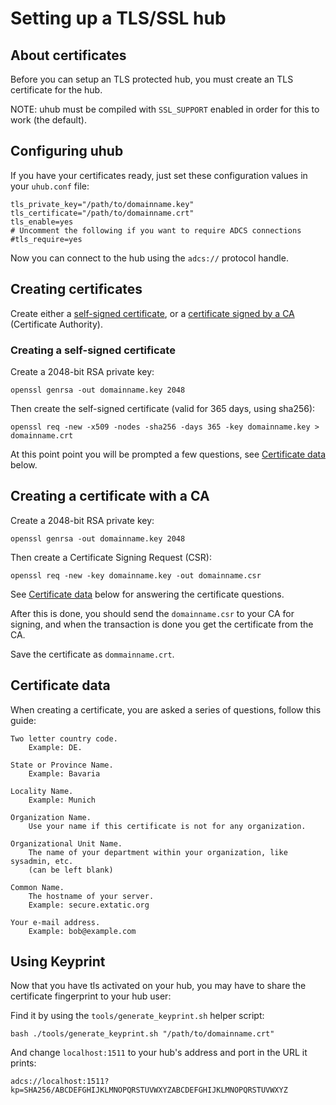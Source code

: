 # Setting up a TLS/SSL hub

## About certificates

Before you can setup an TLS protected hub, you must create an TLS certificate
for the hub.

NOTE: uhub must be compiled with `SSL_SUPPORT` enabled in order for this to
work (the default).

## Configuring uhub

If you have your certificates ready, just set these configuration values in
your `uhub.conf` file:
```
tls_private_key="/path/to/domainname.key"
tls_certificate="/path/to/domainname.crt"
tls_enable=yes
# Uncomment the following if you want to require ADCS connections
#tls_require=yes
```

Now you can connect to the hub using the `adcs://` protocol handle.

## Creating certificates

Create either a [self-signed certificate](#creating-a-self-signed-certificate),
or a [certificate signed by a CA](#creating-a-certificate-with-a-ca)
(Certificate Authority).

### Creating a self-signed certificate

Create a 2048-bit RSA private key:
```shell
openssl genrsa -out domainname.key 2048
```

Then create the self-signed certificate (valid for 365 days, using sha256):
```shell
openssl req -new -x509 -nodes -sha256 -days 365 -key domainname.key > domainname.crt
```

At this point point you will be prompted a few questions,
see [Certificate data](#certificate-data) below.

## Creating a certificate with a CA

Create a 2048-bit RSA private key:
```shell
openssl genrsa -out domainname.key 2048
```

Then create a Certificate Signing Request (CSR):
```shell
openssl req -new -key domainname.key -out domainname.csr
```

See [Certificate data](#certificate-data) below for answering the certificate
questions.

After this is done, you should send the `domainname.csr` to your CA for
signing, and when the transaction is done you get the certificate from the CA.

Save the certificate as `dommainname.crt`.

## Certificate data

When creating a certificate, you are asked a series of questions, follow this
guide:
```
Two letter country code.
    Example: DE.

State or Province Name.
    Example: Bavaria

Locality Name.
    Example: Munich

Organization Name.
    Use your name if this certificate is not for any organization.

Organizational Unit Name.
    The name of your department within your organization, like sysadmin, etc.
    (can be left blank)

Common Name.
    The hostname of your server.
    Example: secure.extatic.org

Your e-mail address.
    Example: bob@example.com
```

## Using Keyprint

Now that you have tls activated on your hub, you may have to share the
certificate fingerprint to your hub user:

Find it by using the `tools/generate_keyprint.sh` helper script:
```shell
bash ./tools/generate_keyprint.sh "/path/to/domainname.crt"
```

And change `localhost:1511` to your hub's address and port in the URL it prints:

`adcs://localhost:1511?kp=SHA256/ABCDEFGHIJKLMNOPQRSTUVWXYZABCDEFGHIJKLMNOPQRSTUVWXYZ`
